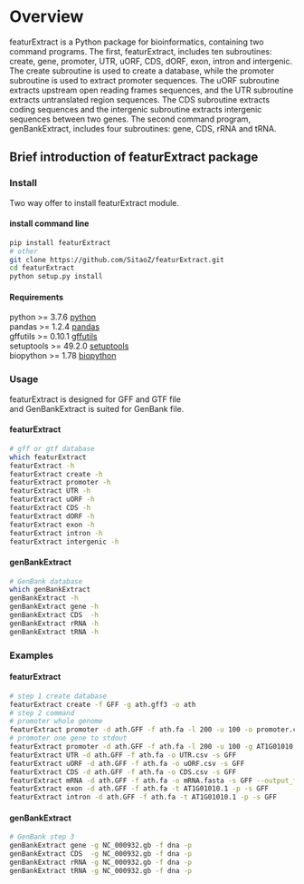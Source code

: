# Overview

featurExtract is a Python package for bioinformatics, containing two command programs. The first, featurExtract, includes ten subroutines: create, gene, promoter, UTR, uORF, CDS, dORF, exon, intron and intergenic. The create subroutine is used to create a database, while the promoter subroutine is used to extract promoter sequences. The uORF subroutine extracts upstream open reading frames sequences, and the UTR subroutine extracts untranslated region sequences. The CDS subroutine extracts coding sequences and the intergenic subroutine extracts intergenic sequences between two genes. The second command program, genBankExtract, includes four subroutines: gene, CDS, rRNA and tRNA.


## Brief introduction of featurExtract package

### Install
Two way offer to install featurExtract module.

#### install command line

```bash
pip install featurExtract
# other
git clone https://github.com/SitaoZ/featurExtract.git
cd featurExtract
python setup.py install
```

#### Requirements

python >= 3.7.6 [python](https://www.python.org/)  
pandas >= 1.2.4 [pandas](https://pandas.pydata.org/docs/)  
gffutils >= 0.10.1 [gffutils](https://pythonhosted.org/gffutils/)  
setuptools >= 49.2.0 [setuptools](https://pypi.org/project/setuptools/)  
biopython >= 1.78 [biopython](https://biopython.org/wiki/Documentation/)  

### Usage
featurExtract is designed for GFF and GTF file  
and GenBankExtract is suited for GenBank file. 

#### featurExtract

```bash
# gff or gtf database 
which featurExtract
featurExtract -h 
featurExtract create -h 
featurExtract promoter -h 
featurExtract UTR -h 
featurExtract uORF -h 
featurExtract CDS -h 
featurExtract dORF -h
featurExtract exon -h
featurExtract intron -h
featurExtract intergenic -h
```

#### genBankExtract

```bash 
# GenBank database
which genBankExtract
genBankExtract -h
genBankExtract gene -h
genBankExtract CDS  -h
genBankExtract rRNA -h
genBankExtract tRNA -h
```
### Examples

#### featurExtract

```bash
# step 1 create database
featurExtract create -f GFF -g ath.gff3 -o ath
# step 2 command
# promoter whole genome
featurExtract promoter -d ath.GFF -f ath.fa -l 200 -u 100 -o promoter.csv --output_format fasta
# promoter one gene to stdout 
featurExtract promoter -d ath.GFF -f ath.fa -l 200 -u 100 -g AT1G01010 -p --output_format fasta
featurExtract UTR -d ath.GFF -f ath.fa -o UTR.csv -s GFF
featurExtract uORF -d ath.GFF -f ath.fa -o uORF.csv -s GFF
featurExtract CDS -d ath.GFF -f ath.fa -o CDS.csv -s GFF
featurExtract mRNA -d ath.GFF -f ath.fa -o mRNA.fasta -s GFF --output_format fasta
featurExtract exon -d ath.GFF -f ath.fa -t AT1G01010.1 -p -s GFF
featurExtract intron -d ath.GFF -f ath.fa -t AT1G01010.1 -p -s GFF
```
    
#### genBankExtract

```bash 
# GenBank step 3
genBankExtract gene -g NC_000932.gb -f dna -p  
genBankExtract CDS  -g NC_000932.gb -f dna -p 
genBankExtract rRNA -g NC_000932.gb -f dna -p
genBankExtract tRNA -g NC_000932.gb -f dna -p
```
    
